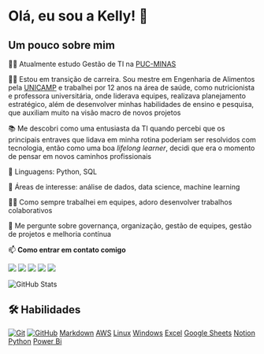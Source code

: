 # Olá, eu sou a Kelly! 👋


## Um pouco sobre mim
👩‍🎓 Atualmente estudo Gestão de TI na [PUC-MINAS](https://www.pucminas.br/destaques/Paginas/default.aspx?lang=en%2F%3Fp%3D7625&gad_source=1&gclid=Cj0KCQjw6PGxBhCVARIsAIumnWaLYcdfcc7PjF6J_PX6Vua8T1g8b-921TWs_FLSdw-FojbGot2NL6AaAtflEALw_wcB) 

👩‍💻 Estou em transição de carreira. Sou mestre em Engenharia de Alimentos pela [UNICAMP](https://www.posgraduacao.fea.unicamp.br/?q=node/6) e trabalhei por 12 anos na área de saúde, como nutricionista e professora universitária, onde liderava equipes, realizava planejamento estratégico, além de desenvolver minhas habilidades de ensino e pesquisa, que auxiliam muito na visão macro de novos projetos

📚 Me descobri como uma entusiasta da TI quando percebi que os principais entraves que lidava em minha rotina poderiam ser resolvidos com tecnologia, então como uma boa *lifelong learner*, decidi que era o momento de pensar em novos caminhos profissionais

🦄 Linguagens: Python, SQL

🧠 Áreas de interesse: análise de dados, data science, machine learning

👯‍♀️ Como sempre trabalhei em equipes, adoro desenvolver trabalhos colaborativos

💬 Me pergunte sobre governança, organização, gestão de equipes, gestão de projetos e melhoria contínua

📫 **Como entrar em contato comigo**

<div> 
  
<a href="https://www.linkedin.com/in/kelly-ferreira-santos/" target="_blank"><img src="https://img.shields.io/badge/-LinkedIn-%230077B5?style=for-the-badge&logo=linkedin&logoColor=white" target="_blank"></a>
<a href="https://discord.com/invite/fsantos.kelly" target="_blank"><img src="https://img.shields.io/badge/Discord-7289DA?style=for-the-badge&logo=discord&logoColor=white" target="_blank"></a>
<a href="https://www.instagram.com/kelllyfs/" target="_blank"><img src="https://img.shields.io/badge/Instagram-%23E4405F.svg?style=for-the-badge&logo=Instagram&logoColor=white" target="_blank"></a>
<a href = "mailto:fsantos.kelly@gmail.com"><img src="https://img.shields.io/badge/Gmail-D14836?style=for-the-badge&logo=gmail&logoColor=white" target="_blank"></a>
<a href = "[mailto:fsantos.kelly@gmail.com](https://github.com/kellyfsantos)"><img src="https://img.shields.io/badge/GitHub-100000?style=for-the-badge&logo=github&logoColor=white"></a>

</div>


![GitHub Stats](https://github-readme-stats.vercel.app/api?username=kellyfsantos&theme=transparent&bg_color=000&border_color=30A3DC&show_icons=true&icon_color=30A3DC&title_color=E94D5F&text_color=FFF)


## 🛠 Habilidades


  
[![Git](https://img.shields.io/badge/Git-000?style=for-the-badge&logo=git&logoColor=E94D5F)](https://git-scm.com/doc)
[![GitHub](https://img.shields.io/badge/GitHub-000?style=for-the-badge&logo=github&logoColor=30A3DC)](https://docs.github.com/)
[Markdown](https://img.shields.io/badge/Markdown-000?style=for-the-badge&logo=markdown)
[AWS](https://img.shields.io/badge/AWS-000.svg?style=for-the-badge&logo=amazon-aws&logoColor=white)
[Linux](https://img.shields.io/badge/Linux-000?style=for-the-badge&logo=linux&logoColor=FCC624)
[Windows](https://img.shields.io/badge/Windows-000?style=for-the-badge&logo=windows&logoColor=2CA5E0)
[Excel](https://img.shields.io/badge/Microsoft_Excel-217346?style=for-the-badge&logo=microsoft-excel&logoColor=white)
[Google Sheets](https://img.shields.io/badge/Google%20Sheets-34A853?style=for-the-badge&logo=google-sheets&logoColor=white)
[Notion](https://img.shields.io/badge/Notion-%23000000.svg?style=for-the-badge&logo=notion&logoColor=white)
[Python](https://img.shields.io/badge/python-3670A0?style=for-the-badge&logo=python&logoColor=ffdd54)
[Power Bi](https://img.shields.io/badge/power_bi-F2C811?style=for-the-badge&logo=powerbi&logoColor=black)


